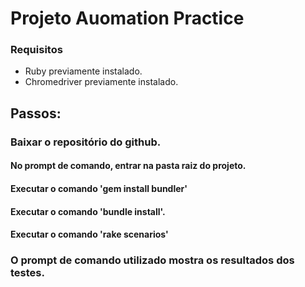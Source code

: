 # Projeto Auomation Practice

### Requisitos

* Ruby previamente instalado.
* Chromedriver previamente instalado.

## Passos:
### Baixar o repositório do github.
#### No prompt de comando, entrar na pasta raiz do projeto.
#### Executar o comando 'gem install bundler'
#### Executar o comando 'bundle install'.
#### Executar o comando 'rake scenarios'

### O prompt de comando utilizado mostra os resultados dos testes.